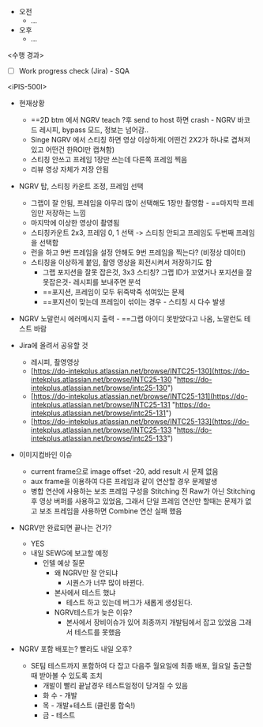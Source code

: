 - 오전
	- ...
- 오후
	- ...

<수행 경과>
- [ ] Work progress check (Jira) - SQA

\<iPIS-500I>
- 현재상황
	- ==2D btm 에서 NGRV teach ?후 send to host 하면 crash - NGRV 바코드 레시피, bypass 모드, 정보는 넘어감.. 
	- Singe NGRV 에서 스티칭 하면 영상 이상하게( 어떤건 2X2가 하나로 겹쳐져 있고 어떤건 한ROI만 캡쳐함)
	- 스티칭 안쓰고 프레임 1장만 쓰는데 다른쪽 프레임 찍음
	- 리뷰 영상 자체가 저장 안됨

- NGRV 탑, 스티칭 카운트 조정, 프레임 선택
	- 그랩이 잘 안됨, 프레임을 아무리 많이 선택해도 1장만 촬영함 - ==마지막 프레임만 저장하는 느낌
	- 마지막에 이상한 영상이 촬영됨
	- 스티칭카운트 2x3, 프레임 0, 1 선택 -> 스티칭 안되고 프레임도 두번째 프레임을 선택함
	- 런을 하고 9번 프레임을 설정 안해도 9번 프레임을 찍는다? (비정상 데이터)
	- 스티칭을 이상하게 붙임, 촬영 영상을 회전시켜서 저장하기도 함
		- 그랩 포지션을 잘못 잡은것, 3x3 스티칭? 그랩 ID가 꼬였거나 포지션을 잘못잡은것- 레시피를 보내주면 분석
		- ==포지션, 프레임이 모두 뒤죽박죽 섞여있는 문제
		- ==포지션이 맞는데 프레임이 섞이는 경우 - 스티칭 시 다수 발생
- NGRV 노말런시 에러메시지 출력 - ==그랩 아이디 못받았다고 나옴, 노말런도 테스트 바람
- Jira에 올려서 공유할 것
	- 레시피, 촬영영상
	- [https://do-intekplus.atlassian.net/browse/INTC25-130](https://do-intekplus.atlassian.net/browse/INTC25-130 "https://do-intekplus.atlassian.net/browse/intc25-130")
	- [https://do-intekplus.atlassian.net/browse/INTC25-131](https://do-intekplus.atlassian.net/browse/INTC25-131 "https://do-intekplus.atlassian.net/browse/intc25-131")
	- [https://do-intekplus.atlassian.net/browse/INTC25-133](https://do-intekplus.atlassian.net/browse/INTC25-133 "https://do-intekplus.atlassian.net/browse/intc25-133")
- 이미지컴바인 이슈
	- current frame으로 image offset -20, add result 시 문제 없음
	- aux frame을 이용하여 다른 프레임과 같이 연산할 경우 문제발생
	- 병합 연산에 사용하는 보조 프레임 구성을 Stitching 전 Raw가 아닌 Stitching후 영상 버퍼를 사용하고 있었음, 그래서 단일 프레임 연산만 할때는 문제가 없고 보조 프레임을 사용하면 Combine 연산 실패 했음


- NGRV만 완료되면 끝나는 건가?
	- YES
	- 내일 SEWG에 보고할 예정
		- 인텔 예상 질문
			- 왜 NGRV만 잘 안되냐
				- 시퀀스가 너무 많이 바뀐다.
			- 본사에서 테스트 했냐
				- 테스트 하고 있는데 버그가 새롭게 생성된다.
			- NGRV테스트가 늦은 이유?
				- 본사에서 장비이슈가 있어 최종까지 개발팀에서 잡고 있었음 그래서 테스트를 못했음
- NGRV 포함 배포는? 빨라도 내일 오후?
	- SE팀 테스트까지 포함하여 다 잡고 다음주 월요일에 최종 배포, 월요일 출근할때 받아볼 수 있도록 조치
		- 개발이 빨리 끝날경우 테스트일정이 당겨질 수 있음
		- 화 수 - 개발
		- 목 - 개발+테스트 (클린룸 합숙!)
		- 금 - 테스트